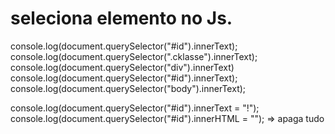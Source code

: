 # seleciona elemento no Js.

console.log(document.querySelector("#id").innerText);
console.log(document.querySelector(".cklasse").innerText);
console.log(document.querySelector("div").innerText)
console.log(document.querySelector("#id").innerText);
console.log(document.querySelector("body").innerText);

console.log(document.querySelector("#id").innerText = "!");
console.log(document.querySelector("#id").innerHTML = ""); => apaga tudo
